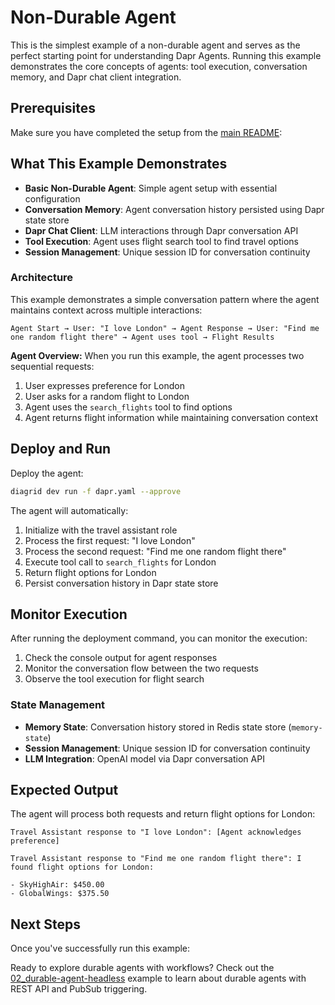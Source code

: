 # Non-Durable Agent

This is the simplest example of a non-durable agent and serves as the perfect starting point for understanding Dapr Agents. Running this example demonstrates the core concepts of agents: tool execution, conversation memory, and Dapr chat client integration.

## Prerequisites

Make sure you have completed the setup from the [main README](../README.md):

## What This Example Demonstrates

- **Basic Non-Durable Agent**: Simple agent setup with essential configuration
- **Conversation Memory**: Agent conversation history persisted using Dapr state store
- **Dapr Chat Client**: LLM interactions through Dapr conversation API
- **Tool Execution**: Agent uses flight search tool to find travel options
- **Session Management**: Unique session ID for conversation continuity

### Architecture

This example demonstrates a simple conversation pattern where the agent maintains context across multiple interactions:

```
Agent Start → User: "I love London" → Agent Response → User: "Find me one random flight there" → Agent uses tool → Flight Results
```

**Agent Overview:**
When you run this example, the agent processes two sequential requests:
1. User expresses preference for London
2. User asks for a random flight to London
3. Agent uses the `search_flights` tool to find options
4. Agent returns flight information while maintaining conversation context

## Deploy and Run

Deploy the agent:

```bash
diagrid dev run -f dapr.yaml --approve
```

The agent will automatically:
1. Initialize with the travel assistant role
2. Process the first request: "I love London"
3. Process the second request: "Find me one random flight there"
4. Execute tool call to `search_flights` for London
5. Return flight options for London
6. Persist conversation history in Dapr state store

## Monitor Execution

After running the deployment command, you can monitor the execution:

1. Check the console output for agent responses
2. Monitor the conversation flow between the two requests
3. Observe the tool execution for flight search

### State Management
- **Memory State**: Conversation history stored in Redis state store (`memory-state`)
- **Session Management**: Unique session ID for conversation continuity
- **LLM Integration**: OpenAI model via Dapr conversation API

## Expected Output

The agent will process both requests and return flight options for London:

```
Travel Assistant response to "I love London": [Agent acknowledges preference]

Travel Assistant response to "Find me one random flight there": I found flight options for London:

- SkyHighAir: $450.00
- GlobalWings: $375.50
```

## Next Steps

Once you've successfully run this example:

Ready to explore durable agents with workflows? Check out the [02_durable-agent-headless](../02_durable-agent-headless/README.md) example to learn about durable agents with REST API and PubSub triggering.